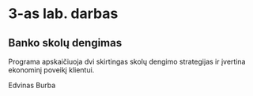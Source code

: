 # 3-as lab. darbas
## Banko skolų dengimas
Programa apskaičiuoja dvi skirtingas skolų dengimo strategijas ir įvertina ekonominį poveikį klientui.

Edvinas Burba
